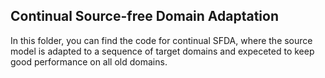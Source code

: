 ## Continual Source-free Domain Adaptation

In this folder, you can find the code for continual SFDA, where the source model is adapted to a sequence of target domains and expeceted to keep good performance on all old domains.
